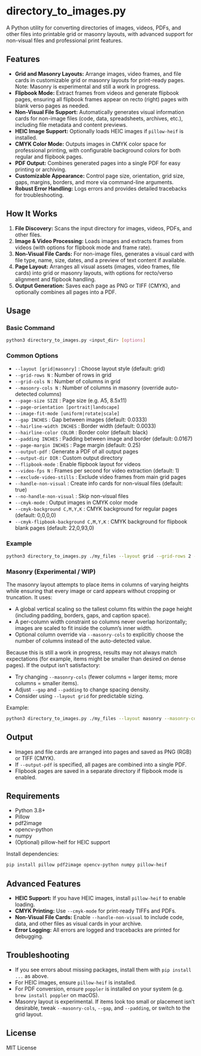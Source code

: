 # directory_to_images.py

A Python utility for converting directories of images, videos, PDFs, and other files into printable grid or masonry layouts, with advanced support for non-visual files and professional print features.

## Features

- **Grid and Masonry Layouts:** Arrange images, video frames, and file cards in customizable grid or masonry layouts for print-ready pages. Note: Masonry is experimental and still a work in progress.
- **Flipbook Mode:** Extract frames from videos and generate flipbook pages, ensuring all flipbook frames appear on recto (right) pages with blank verso pages as needed.
- **Non-Visual File Support:** Automatically generates visual information cards for non-image files (code, data, spreadsheets, archives, etc.), including file metadata and content previews.
- **HEIC Image Support:** Optionally loads HEIC images if `pillow-heif` is installed.
- **CMYK Color Mode:** Outputs images in CMYK color space for professional printing, with configurable background colors for both regular and flipbook pages.
- **PDF Output:** Combines generated pages into a single PDF for easy printing or archiving.
- **Customizable Appearance:** Control page size, orientation, grid size, gaps, margins, borders, and more via command-line arguments.
- **Robust Error Handling:** Logs errors and provides detailed tracebacks for troubleshooting.

## How It Works

1. **File Discovery:** Scans the input directory for images, videos, PDFs, and other files.
2. **Image & Video Processing:** Loads images and extracts frames from videos (with options for flipbook mode and frame rate).
3. **Non-Visual File Cards:** For non-image files, generates a visual card with file type, name, size, dates, and a preview of text content if available.
4. **Page Layout:** Arranges all visual assets (images, video frames, file cards) into grid or masonry layouts, with options for recto/verso alignment and flipbook handling.
5. **Output Generation:** Saves each page as PNG or TIFF (CMYK), and optionally combines all pages into a PDF.

## Usage

### Basic Command

```bash
python3 directory_to_images.py <input_dir> [options]
```

### Common Options

- `--layout [grid|masonry]` : Choose layout style (default: grid)
- `--grid-rows N` : Number of rows in grid
- `--grid-cols N` : Number of columns in grid
- `--masonry-cols N` : Number of columns in masonry (override auto-detected columns)
- `--page-size SIZE` : Page size (e.g. A5, 8.5x11)
- `--page-orientation [portrait|landscape]`
- `--image-fit-mode [uniform|rotate|scale]`
- `--gap INCHES` : Gap between images (default: 0.0333)
- `--hairline-width INCHES` : Border width (default: 0.0033)
- `--hairline-color COLOR` : Border color (default: black)
- `--padding INCHES` : Padding between image and border (default: 0.0167)
- `--page-margin INCHES` : Page margin (default: 0.25)
- `--output-pdf` : Generate a PDF of all output pages
- `--output-dir DIR` : Custom output directory
- `--flipbook-mode` : Enable flipbook layout for videos
- `--video-fps N` : Frames per second for video extraction (default: 1)
- `--exclude-video-stills` : Exclude video frames from main grid pages
- `--handle-non-visual` : Create info cards for non-visual files (default: true)
- `--no-handle-non-visual` : Skip non-visual files
- `--cmyk-mode` : Output images in CMYK color mode
- `--cmyk-background C,M,Y,K` : CMYK background for regular pages (default: 0,0,0,0)
- `--cmyk-flipbook-background C,M,Y,K` : CMYK background for flipbook blank pages (default: 22,0,93,0)

### Example

```bash
python3 directory_to_images.py ./my_files --layout grid --grid-rows 2 --grid-cols 2 --output-pdf --handle-non-visual
```

### Masonry (Experimental / WIP)

The masonry layout attempts to place items in columns of varying heights while ensuring that every image or card appears without cropping or truncation. It uses:

- A global vertical scaling so the tallest column fits within the page height (including padding, borders, gaps, and caption space).
- A per-column width constraint so columns never overlap horizontally; images are scaled to fit inside the column’s inner width.
- Optional column override via `--masonry-cols` to explicitly choose the number of columns instead of the auto-detected value.

Because this is still a work in progress, results may not always match expectations (for example, items might be smaller than desired on dense pages). If the output isn’t satisfactory:

- Try changing `--masonry-cols` (fewer columns = larger items; more columns = smaller items).
- Adjust `--gap` and `--padding` to change spacing density.
- Consider using `--layout grid` for predictable sizing.

Example:

```bash
python3 directory_to_images.py ./my_files --layout masonry --masonry-cols 3 --output-pdf
```

## Output

- Images and file cards are arranged into pages and saved as PNG (RGB) or TIFF (CMYK).
- If `--output-pdf` is specified, all pages are combined into a single PDF.
- Flipbook pages are saved in a separate directory if flipbook mode is enabled.

## Requirements

- Python 3.8+
- Pillow
- pdf2image
- opencv-python
- numpy
- (Optional) pillow-heif for HEIC support

Install dependencies:

```bash
pip install pillow pdf2image opencv-python numpy pillow-heif
```

## Advanced Features

- **HEIC Support:** If you have HEIC images, install `pillow-heif` to enable loading.
- **CMYK Printing:** Use `--cmyk-mode` for print-ready TIFFs and PDFs.
- **Non-Visual File Cards:** Enable `--handle-non-visual` to include code, data, and other files as visual cards in your archive.
- **Error Logging:** All errors are logged and tracebacks are printed for debugging.

## Troubleshooting

- If you see errors about missing packages, install them with `pip install ...` as above.
- For HEIC images, ensure `pillow-heif` is installed.
- For PDF conversion, ensure `poppler` is installed on your system (e.g. `brew install poppler` on macOS).
- Masonry layout is experimental. If items look too small or placement isn’t desirable, tweak `--masonry-cols`, `--gap`, and `--padding`, or switch to the grid layout.

## License

MIT License
